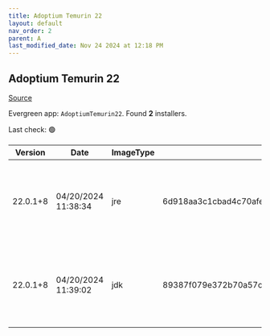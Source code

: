 ```yaml
---
title: Adoptium Temurin 22
layout: default
nav_order: 2
parent: A
last_modified_date: Nov 24 2024 at 12:18 PM
---
```


## Adoptium Temurin 22

[Source](https://adoptium.net/)

Evergreen app: `AdoptiumTemurin22`. Found **2** installers.

Last check: 🟢

| Version  | Date                | ImageType | Checksum                                                         | Size      | Architecture | Type | URI                                                                                                                                                                                                                                                                |
| -------- | ------------------- | --------- | ---------------------------------------------------------------- | --------- | ------------ | ---- | ------------------------------------------------------------------------------------------------------------------------------------------------------------------------------------------------------------------------------------------------------------------ |
| 22.0.1+8 | 04/20/2024 11:38:34 | jre       | 6d918aa3c1cbad4c70afe9563f057dcf39b3c2dff2ae01e44e1e89f237399d96 | 34902016  | x64          | msi  | [https://github.com/adoptium/temurin22-binaries/releases/download/jdk-22.0.1%2B8/OpenJDK22U-jre_x64_windows_hotspot_22.0.1_8.msi](https://github.com/adoptium/temurin22-binaries/releases/download/jdk-22.0.1%2B8/OpenJDK22U-jre_x64_windows_hotspot_22.0.1_8.msi) |
| 22.0.1+8 | 04/20/2024 11:39:02 | jdk       | 89387f079e372b70a57c6a2f778a4020144cb19ae44f49b066c83d9410938e2f | 180178944 | x64          | msi  | [https://github.com/adoptium/temurin22-binaries/releases/download/jdk-22.0.1%2B8/OpenJDK22U-jdk_x64_windows_hotspot_22.0.1_8.msi](https://github.com/adoptium/temurin22-binaries/releases/download/jdk-22.0.1%2B8/OpenJDK22U-jdk_x64_windows_hotspot_22.0.1_8.msi) |
